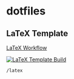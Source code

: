 # dotfiles

## LaTeX Template
[LaTeX Workflow](https://github.com/withjannis/dotfiles/actions/workflows/latex-cicd.yml)

[![LaTeX Template Build](https://github.com/withjannis/dotfiles/actions/workflows/latex-cicd.yml/badge.svg)](https://github.com/withjannis/dotfiles/actions/workflows/latex-cicd.yml)

```/latex```

